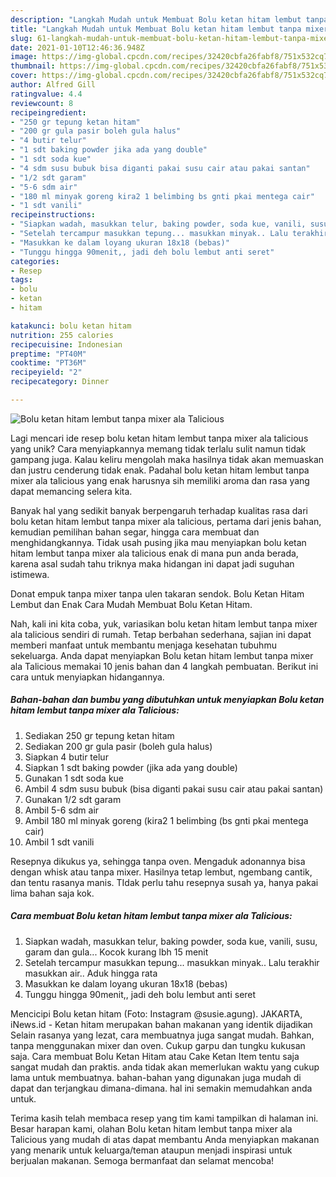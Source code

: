 ```yaml
---
description: "Langkah Mudah untuk Membuat Bolu ketan hitam lembut tanpa mixer ala Talicious yang Enak"
title: "Langkah Mudah untuk Membuat Bolu ketan hitam lembut tanpa mixer ala Talicious yang Enak"
slug: 61-langkah-mudah-untuk-membuat-bolu-ketan-hitam-lembut-tanpa-mixer-ala-talicious-yang-enak
date: 2021-01-10T12:46:36.948Z
image: https://img-global.cpcdn.com/recipes/32420cbfa26fabf8/751x532cq70/bolu-ketan-hitam-lembut-tanpa-mixer-ala-talicious-foto-resep-utama.jpg
thumbnail: https://img-global.cpcdn.com/recipes/32420cbfa26fabf8/751x532cq70/bolu-ketan-hitam-lembut-tanpa-mixer-ala-talicious-foto-resep-utama.jpg
cover: https://img-global.cpcdn.com/recipes/32420cbfa26fabf8/751x532cq70/bolu-ketan-hitam-lembut-tanpa-mixer-ala-talicious-foto-resep-utama.jpg
author: Alfred Gill
ratingvalue: 4.4
reviewcount: 8
recipeingredient:
- "250 gr tepung ketan hitam"
- "200 gr gula pasir boleh gula halus"
- "4 butir telur"
- "1 sdt baking powder jika ada yang double"
- "1 sdt soda kue"
- "4 sdm susu bubuk bisa diganti pakai susu cair atau pakai santan"
- "1/2 sdt garam"
- "5-6 sdm air"
- "180 ml minyak goreng kira2 1 belimbing bs gnti pkai mentega cair"
- "1 sdt vanili"
recipeinstructions:
- "Siapkan wadah, masukkan telur, baking powder, soda kue, vanili, susu, garam dan gula... Kocok kurang lbh 15 menit"
- "Setelah tercampur masukkan tepung... masukkan minyak.. Lalu terakhir masukkan air.. Aduk hingga rata"
- "Masukkan ke dalam loyang ukuran 18x18 (bebas)"
- "Tunggu hingga 90menit,, jadi deh bolu lembut anti seret"
categories:
- Resep
tags:
- bolu
- ketan
- hitam

katakunci: bolu ketan hitam 
nutrition: 255 calories
recipecuisine: Indonesian
preptime: "PT40M"
cooktime: "PT36M"
recipeyield: "2"
recipecategory: Dinner

---
```



![Bolu ketan hitam lembut tanpa mixer ala Talicious](https://img-global.cpcdn.com/recipes/32420cbfa26fabf8/751x532cq70/bolu-ketan-hitam-lembut-tanpa-mixer-ala-talicious-foto-resep-utama.jpg)

Lagi mencari ide resep bolu ketan hitam lembut tanpa mixer ala talicious yang unik? Cara menyiapkannya memang tidak terlalu sulit namun tidak gampang juga. Kalau keliru mengolah maka hasilnya tidak akan memuaskan dan justru cenderung tidak enak. Padahal bolu ketan hitam lembut tanpa mixer ala talicious yang enak harusnya sih memiliki aroma dan rasa yang dapat memancing selera kita.

Banyak hal yang sedikit banyak berpengaruh terhadap kualitas rasa dari bolu ketan hitam lembut tanpa mixer ala talicious, pertama dari jenis bahan, kemudian pemilihan bahan segar, hingga cara membuat dan menghidangkannya. Tidak usah pusing jika mau menyiapkan bolu ketan hitam lembut tanpa mixer ala talicious enak di mana pun anda berada, karena asal sudah tahu triknya maka hidangan ini dapat jadi suguhan istimewa.

Donat empuk tanpa mixer tanpa ulen takaran sendok. Bolu Ketan Hitam Lembut dan Enak Cara Mudah Membuat Bolu Ketan Hitam.


Nah, kali ini kita coba, yuk, variasikan bolu ketan hitam lembut tanpa mixer ala talicious sendiri di rumah. Tetap berbahan sederhana, sajian ini dapat memberi manfaat untuk membantu menjaga kesehatan tubuhmu sekeluarga. Anda dapat menyiapkan Bolu ketan hitam lembut tanpa mixer ala Talicious memakai 10 jenis bahan dan 4 langkah pembuatan. Berikut ini cara untuk menyiapkan hidangannya.

<!--inarticleads1-->

##### Bahan-bahan dan bumbu yang dibutuhkan untuk menyiapkan Bolu ketan hitam lembut tanpa mixer ala Talicious:

1. Sediakan 250 gr tepung ketan hitam
1. Sediakan 200 gr gula pasir (boleh gula halus)
1. Siapkan 4 butir telur
1. Siapkan 1 sdt baking powder (jika ada yang double)
1. Gunakan 1 sdt soda kue
1. Ambil 4 sdm susu bubuk (bisa diganti pakai susu cair atau pakai santan)
1. Gunakan 1/2 sdt garam
1. Ambil 5-6 sdm air
1. Ambil 180 ml minyak goreng (kira2 1 belimbing (bs gnti pkai mentega cair)
1. Ambil 1 sdt vanili


Resepnya dikukus ya, sehingga tanpa oven. Mengaduk adonannya bisa dengan whisk atau tanpa mixer. Hasilnya tetap lembut, ngembang cantik, dan tentu rasanya manis. TIdak perlu tahu resepnya susah ya, hanya pakai lima bahan saja kok. 

<!--inarticleads2-->

##### Cara membuat Bolu ketan hitam lembut tanpa mixer ala Talicious:

1. Siapkan wadah, masukkan telur, baking powder, soda kue, vanili, susu, garam dan gula... Kocok kurang lbh 15 menit
1. Setelah tercampur masukkan tepung... masukkan minyak.. Lalu terakhir masukkan air.. Aduk hingga rata
1. Masukkan ke dalam loyang ukuran 18x18 (bebas)
1. Tunggu hingga 90menit,, jadi deh bolu lembut anti seret


Mencicipi Bolu ketan hitam (Foto: Instagram @susie.agung). JAKARTA, iNews.id - Ketan hitam merupakan bahan makanan yang identik dijadikan Selain rasanya yang lezat, cara membuatnya juga sangat mudah. Bahkan, tanpa menggunakan mixer dan oven. Cukup garpu dan tungku kukusan saja. Cara membuat Bolu Ketan Hitam atau Cake Ketan Item tentu saja sangat mudah dan praktis. anda tidak akan memerlukan waktu yang cukup lama untuk membuatnya. bahan-bahan yang digunakan juga mudah di dapat dan terjangkau dimana-dimana. hal ini semakin memudahkan anda untuk. 

Terima kasih telah membaca resep yang tim kami tampilkan di halaman ini. Besar harapan kami, olahan Bolu ketan hitam lembut tanpa mixer ala Talicious yang mudah di atas dapat membantu Anda menyiapkan makanan yang menarik untuk keluarga/teman ataupun menjadi inspirasi untuk berjualan makanan. Semoga bermanfaat dan selamat mencoba!
